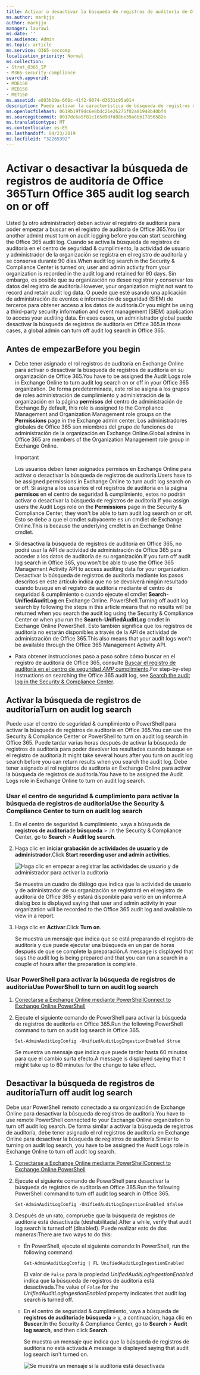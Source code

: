 ```yaml
---
title: Activar o desactivar la búsqueda de registros de auditoría de Office 365
ms.author: markjjo
author: markjjo
manager: laurawi
ms.date: ''
ms.audience: Admin
ms.topic: article
ms.service: O365-seccomp
localization_priority: Normal
ms.collection:
- Strat_O365_IP
- M365-security-compliance
search.appverid:
- MOE150
- MED150
- MET150
ms.assetid: e893b19a-660c-41f2-9074-d3631c95a014
description: Puede activar la característica de búsqueda de registros de auditoría en el centro de seguridad & cumplimiento. Si cambia de opinión, puede desactivar la opción en cualquier momento. Cuando la búsqueda de registros de auditoría está desactivada, los administradores no pueden buscar en el registro de auditoría de Office 365 la actividad de usuario y de administrador de su organización.
ms.openlocfilehash: 0619b19f9dc6e8bdc21e26275f02a81948b40bf4
ms.sourcegitcommit: 0017dc6a5f81c165d9dfd88be39a6bb17856582e
ms.translationtype: MT
ms.contentlocale: es-ES
ms.lasthandoff: 04/23/2019
ms.locfileid: "32265392"
---
```

# <a name="turn-office-365-audit-log-search-on-or-off"></a><span data-ttu-id="e1dd8-105">Activar o desactivar la búsqueda de registros de auditoría de Office 365</span><span class="sxs-lookup"><span data-stu-id="e1dd8-105">Turn Office 365 audit log search on or off</span></span>

<span data-ttu-id="e1dd8-106">Usted (u otro administrador) deben activar el registro de auditoría para poder empezar a buscar en el registro de auditoría de Office 365.</span><span class="sxs-lookup"><span data-stu-id="e1dd8-106">You (or another admin) must turn on audit logging before you can start searching the Office 365 audit log.</span></span> <span data-ttu-id="e1dd8-107">Cuando se activa la búsqueda de registros de auditoría en el centro de seguridad & cumplimiento, la actividad de usuario y administrador de la organización se registra en el registro de auditoría y se conserva durante 90 días.</span><span class="sxs-lookup"><span data-stu-id="e1dd8-107">When audit log search in the Security & Compliance Center is turned on, user and admin activity from your organization is recorded in the audit log and retained for 90 days.</span></span> <span data-ttu-id="e1dd8-108">Sin embargo, es posible que su organización no desee registrar y conservar los datos del registro de auditoría.</span><span class="sxs-lookup"><span data-stu-id="e1dd8-108">However, your organization might not want to record and retain audit log data.</span></span> <span data-ttu-id="e1dd8-109">O puede que esté usando una aplicación de administración de eventos e información de seguridad (SIEM) de terceros para obtener acceso a los datos de auditoría.</span><span class="sxs-lookup"><span data-stu-id="e1dd8-109">Or you might be using a third-party security information and event management (SIEM) application to access your auditing data.</span></span> <span data-ttu-id="e1dd8-110">En esos casos, un administrador global puede desactivar la búsqueda de registros de auditoría en Office 365.</span><span class="sxs-lookup"><span data-stu-id="e1dd8-110">In those cases, a global admin can turn off audit log search in Office 365.</span></span>
  
## <a name="before-you-begin"></a><span data-ttu-id="e1dd8-111">Antes de empezar</span><span class="sxs-lookup"><span data-stu-id="e1dd8-111">Before you begin</span></span>

- <span data-ttu-id="e1dd8-112">Debe tener asignado el rol registros de auditoría en Exchange Online para activar o desactivar la búsqueda de registros de auditoría en su organización de Office 365.</span><span class="sxs-lookup"><span data-stu-id="e1dd8-112">You have to be assigned the Audit Logs role in Exchange Online to turn audit log search on or off in your Office 365 organization.</span></span> <span data-ttu-id="e1dd8-113">De forma predeterminada, este rol se asigna a los grupos de roles administración de cumplimiento y administración de la organización en la página **permisos** del centro de administración de Exchange.</span><span class="sxs-lookup"><span data-stu-id="e1dd8-113">By default, this role is assigned to the Compliance Management and Organization Management role groups on the **Permissions** page in the Exchange admin center.</span></span> <span data-ttu-id="e1dd8-114">Los administradores globales de Office 365 son miembros del grupo de funciones de administración de la organización en Exchange Online.</span><span class="sxs-lookup"><span data-stu-id="e1dd8-114">Global admins in Office 365 are members of the Organization Management role group in Exchange Online.</span></span> 
    
    > [!IMPORTANT]
    > <span data-ttu-id="e1dd8-115">Los usuarios deben tener asignados permisos en Exchange Online para activar o desactivar la búsqueda de registros de auditoría.</span><span class="sxs-lookup"><span data-stu-id="e1dd8-115">Users have to be assigned permissions in Exchange Online to turn audit log search on or off.</span></span> <span data-ttu-id="e1dd8-116">Si asigna a los usuarios el rol registros de auditoría en la página **permisos** en el centro de seguridad & cumplimiento, estos no podrán activar o desactivar la búsqueda de registros de auditoría.</span><span class="sxs-lookup"><span data-stu-id="e1dd8-116">If you assign users the Audit Logs role on the **Permissions** page in the Security & Compliance Center, they won't be able to turn audit log search on or off.</span></span> <span data-ttu-id="e1dd8-117">Esto se debe a que el cmdlet subyacente es un cmdlet de Exchange Online.</span><span class="sxs-lookup"><span data-stu-id="e1dd8-117">This is because the underlying cmdlet is an Exchange Online cmdlet.</span></span> 
  
- <span data-ttu-id="e1dd8-118">Si desactiva la búsqueda de registros de auditoría en Office 365, no podrá usar la API de actividad de administración de Office 365 para acceder a los datos de auditoría de su organización.</span><span class="sxs-lookup"><span data-stu-id="e1dd8-118">If you turn off audit log search in Office 365, you won't be able to use the Office 365 Management Activity API to access auditing data for your organization.</span></span> <span data-ttu-id="e1dd8-119">Desactivar la búsqueda de registros de auditoría mediante los pasos descritos en este artículo indica que no se devolverá ningún resultado cuando busque en el registro de auditoría mediante el centro de seguridad & cumplimiento o cuando ejecute el cmdlet **Search-UnifiedAuditLog** en Exchange Online. PowerShell.</span><span class="sxs-lookup"><span data-stu-id="e1dd8-119">Turning off audit log search by following the steps in this article means that no results will be returned when you search the audit log using the Security & Compliance Center or when you run the **Search-UnifiedAuditLog** cmdlet in Exchange Online PowerShell.</span></span> <span data-ttu-id="e1dd8-120">Esto también significa que los registros de auditoría no estarán disponibles a través de la API de actividad de administración de Office 365.</span><span class="sxs-lookup"><span data-stu-id="e1dd8-120">This also means that your audit logs won't be available through the Office 365 Management Activity API.</span></span>  
    
- <span data-ttu-id="e1dd8-121">Para obtener instrucciones paso a paso sobre cómo buscar en el registro de auditoría de Office 365, consulte [Buscar el registro de auditoría en el centro de seguridad _AMP_ cumplimiento](search-the-audit-log-in-security-and-compliance.md).</span><span class="sxs-lookup"><span data-stu-id="e1dd8-121">For step-by-step instructions on searching the Office 365 audit log, see [Search the audit log in the Security & Compliance Center](search-the-audit-log-in-security-and-compliance.md).</span></span>
    
## <a name="turn-on-audit-log-search"></a><span data-ttu-id="e1dd8-122">Activar la búsqueda de registros de auditoría</span><span class="sxs-lookup"><span data-stu-id="e1dd8-122">Turn on audit log search</span></span>

<span data-ttu-id="e1dd8-123">Puede usar el centro de seguridad & cumplimiento o PowerShell para activar la búsqueda de registros de auditoría en Office 365.</span><span class="sxs-lookup"><span data-stu-id="e1dd8-123">You can use the Security & Compliance Center or PowerShell to turn on audit log search in Office 365.</span></span> <span data-ttu-id="e1dd8-124">Puede tardar varias horas después de activar la búsqueda de registros de auditoría para poder devolver los resultados cuando busque en el registro de auditoría.</span><span class="sxs-lookup"><span data-stu-id="e1dd8-124">It might take several hours after you turn on audit log search before you can return results when you search the audit log.</span></span> <span data-ttu-id="e1dd8-125">Debe tener asignado el rol registros de auditoría en Exchange Online para activar la búsqueda de registros de auditoría.</span><span class="sxs-lookup"><span data-stu-id="e1dd8-125">You have to be assigned the Audit Logs role in Exchange Online to turn on audit log search.</span></span>
  
### <a name="use-the-security--compliance-center-to-turn-on-audit-log-search"></a><span data-ttu-id="e1dd8-126">Usar el centro de seguridad & cumplimiento para activar la búsqueda de registros de auditoría</span><span class="sxs-lookup"><span data-stu-id="e1dd8-126">Use the Security & Compliance Center to turn on audit log search</span></span>

1. <span data-ttu-id="e1dd8-127">En el centro de seguridad & cumplimiento, vaya a búsqueda de **registros de auditoría**de **búsqueda** \> .</span><span class="sxs-lookup"><span data-stu-id="e1dd8-127">In the Security & Compliance Center, go to **Search** \> **Audit log search**.</span></span>
    
2. <span data-ttu-id="e1dd8-128">Haga clic en **iniciar grabación de actividades de usuario y de administrador**.</span><span class="sxs-lookup"><span data-stu-id="e1dd8-128">Click **Start recording user and admin activities**.</span></span>
    
    ![Haga clic en empezar a registrar las actividades de usuario y de administrador para activar la auditoría](media/39a9d35f-88d0-4bbe-a962-0be2f838e2bf.png)
  
    <span data-ttu-id="e1dd8-130">Se muestra un cuadro de diálogo que indica que la actividad de usuario y de administrador de su organización se registrará en el registro de auditoría de Office 365 y estará disponible para verlo en un informe.</span><span class="sxs-lookup"><span data-stu-id="e1dd8-130">A dialog box is displayed saying that user and admin activity in your organization will be recorded to the Office 365 audit log and available to view in a report.</span></span> 
    
3. <span data-ttu-id="e1dd8-131">Haga clic en **Activar**.</span><span class="sxs-lookup"><span data-stu-id="e1dd8-131">Click **Turn on**.</span></span>
    
    <span data-ttu-id="e1dd8-132">Se muestra un mensaje que indica que se está preparando el registro de auditoría y que puede ejecutar una búsqueda en un par de horas después de que se complete la preparación.</span><span class="sxs-lookup"><span data-stu-id="e1dd8-132">A message is displayed that says the audit log is being prepared and that you can run a search in a couple of hours after the preparation is complete.</span></span>
    
### <a name="use-powershell-to-turn-on-audit-log-search"></a><span data-ttu-id="e1dd8-133">Usar PowerShell para activar la búsqueda de registros de auditoría</span><span class="sxs-lookup"><span data-stu-id="e1dd8-133">Use PowerShell to turn on audit log search</span></span>

1. [<span data-ttu-id="e1dd8-134">Conectarse a Exchange Online mediante PowerShell</span><span class="sxs-lookup"><span data-stu-id="e1dd8-134">Connect to Exchange Online PowerShell</span></span>](https://go.microsoft.com/fwlink/p/?LinkID=396554)
    
2. <span data-ttu-id="e1dd8-135">Ejecute el siguiente comando de PowerShell para activar la búsqueda de registros de auditoría en Office 365.</span><span class="sxs-lookup"><span data-stu-id="e1dd8-135">Run the following PowerShell command to turn on audit log search in Office 365.</span></span>
    
    ```
    Set-AdminAuditLogConfig -UnifiedAuditLogIngestionEnabled $true
    ```

    <span data-ttu-id="e1dd8-136">Se muestra un mensaje que indica que puede tardar hasta 60 minutos para que el cambio surta efecto.</span><span class="sxs-lookup"><span data-stu-id="e1dd8-136">A message is displayed saying that it might take up to 60 minutes for the change to take effect.</span></span>
  
## <a name="turn-off-audit-log-search"></a><span data-ttu-id="e1dd8-137">Desactivar la búsqueda de registros de auditoría</span><span class="sxs-lookup"><span data-stu-id="e1dd8-137">Turn off audit log search</span></span>

<span data-ttu-id="e1dd8-138">Debe usar PowerShell remoto conectado a su organización de Exchange Online para desactivar la búsqueda de registros de auditoría.</span><span class="sxs-lookup"><span data-stu-id="e1dd8-138">You have to use remote PowerShell connected to your Exchange Online organization to turn off audit log search.</span></span> <span data-ttu-id="e1dd8-139">De forma similar a activar la búsqueda de registros de auditoría, debe tener asignado el rol registros de auditoría en Exchange Online para desactivar la búsqueda de registros de auditoría.</span><span class="sxs-lookup"><span data-stu-id="e1dd8-139">Similar to turning on audit log search, you have to be assigned the Audit Logs role in Exchange Online to turn off audit log search.</span></span>
  
1. [<span data-ttu-id="e1dd8-140">Conectarse a Exchange Online mediante PowerShell</span><span class="sxs-lookup"><span data-stu-id="e1dd8-140">Connect to Exchange Online PowerShell</span></span>](https://go.microsoft.com/fwlink/p/?LinkID=396554)
    
2. <span data-ttu-id="e1dd8-141">Ejecute el siguiente comando de PowerShell para desactivar la búsqueda de registros de auditoría en Office 365.</span><span class="sxs-lookup"><span data-stu-id="e1dd8-141">Run the following PowerShell command to turn off audit log search in Office 365.</span></span>
    
    ```
    Set-AdminAuditLogConfig -UnifiedAuditLogIngestionEnabled $false
    ```

3. <span data-ttu-id="e1dd8-142">Después de un rato, compruebe que la búsqueda de registros de auditoría está desactivada (deshabilitada).</span><span class="sxs-lookup"><span data-stu-id="e1dd8-142">After a while, verify that audit log search is turned off (disabled).</span></span> <span data-ttu-id="e1dd8-143">Puede realizar esto de dos maneras:</span><span class="sxs-lookup"><span data-stu-id="e1dd8-143">There are two ways to do this:</span></span>
    
    - <span data-ttu-id="e1dd8-144">En PowerShell, ejecute el siguiente comando:</span><span class="sxs-lookup"><span data-stu-id="e1dd8-144">In PowerShell, run the following command:</span></span>

        ```
        Get-AdminAuditLogConfig | FL UnifiedAuditLogIngestionEnabled
        ```

        <span data-ttu-id="e1dd8-145">El valor de `False` para la propiedad _UnifiedAuditLogIngestionEnabled_ indica que la búsqueda de registros de auditoría está desactivada.</span><span class="sxs-lookup"><span data-stu-id="e1dd8-145">The value of  `False` for the  _UnifiedAuditLogIngestionEnabled_ property indicates that audit log search is turned off.</span></span> 
    
    - <span data-ttu-id="e1dd8-146">En el centro de seguridad & cumplimiento, vaya a búsqueda de **registros de auditoría**de **búsqueda** \> y, a continuación, haga clic en **Buscar**.</span><span class="sxs-lookup"><span data-stu-id="e1dd8-146">In the Security & Compliance Center, go to **Search** \> **Audit log search**, and then click **Search**.</span></span>
    
      <span data-ttu-id="e1dd8-147">Se muestra un mensaje que indica que la búsqueda de registros de auditoría no está activada.</span><span class="sxs-lookup"><span data-stu-id="e1dd8-147">A message is displayed saying that audit log search isn't turned on.</span></span> 
    
      ![Se muestra un mensaje si la auditoría está desactivada](media/dca53da6-1cbe-4fa3-9860-f0d674de9538.png)
